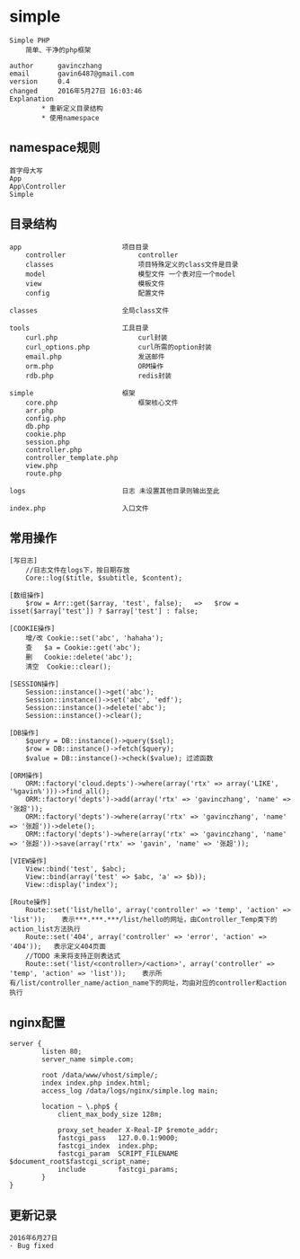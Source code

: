 # simple

	Simple PHP
		简单、干净的php框架

	author		gavinczhang
	email		gavin6487@gmail.com
	version		0.4
	changed		2016年5月27日 16:03:46
	Explanation
			* 重新定义目录结构
			* 使用namespace

## namespace规则

	首字母大写
	App
	App\Controller
	Simple

## 目录结构

	app							项目目录
		controller					controller
		classes						项目特殊定义的class文件是目录
		model						模型文件 一个表对应一个model
		view						模板文件
		config						配置文件

	classes						全局class文件

	tools						工具目录
		curl.php					curl封装
		curl_options.php			curl所需的option封装
		email.php					发送邮件
		orm.php						ORM操作
		rdb.php						redis封装

	simple						框架
		core.php					框架核心文件
		arr.php
		config.php
		db.php
		cookie.php
		session.php
		controller.php
		controller_template.php
		view.php
		route.php

	logs						日志 未设置其他目录则输出至此

	index.php					入口文件

## 常用操作

	[写日志]
		//日志文件在logs下，按日期存放
		Core::log($title, $subtitle, $content);

	[数组操作]
		$row = Arr::get($array, 'test', false);   =>   $row = isset($array['test']) ? $array['test'] : false;

	[COOKIE操作]
		增/改	Cookie::set('abc', 'hahaha');
		查	$a = Cookie::get('abc');
		删	Cookie::delete('abc');
		清空	Cookie::clear();

	[SESSION操作]
		Session::instance()->get('abc');
		Session::instance()->set('abc', 'edf');
		Session::instance()->delete('abc');
		Session::instance()->clear();

	[DB操作]
		$query = DB::instance()->query($sql);
		$row = DB::instance()->fetch($query);
		$value = DB::instance()->check($value);	过滤函数

	[ORM操作]
		ORM::factory('cloud.depts')->where(array('rtx' => array('LIKE', '%gavin%')))->find_all();
		ORM::factory('depts')->add(array('rtx' => 'gavinczhang', 'name' => '张超'));
		ORM::factory('depts')->where(array('rtx' => 'gavinczhang', 'name' => '张超'))->delete();
		ORM::factory('depts')->where(array('rtx' => 'gavinczhang', 'name' => '张超'))->save(array('rtx' => 'gavin', 'name' => '张超'));

	[VIEW操作]
		View::bind('test', $abc);
		View::bind(array('test' => $abc, 'a' => $b));
		View::display('index');

	[Route操作]
		Route::set('list/hello', array('controller' => 'temp', 'action' => 'list'));	表示***.***.***/list/hello的网址，由Controller_Temp类下的action_list方法执行
		Route::set('404', array('controller' => 'error', 'action' => '404'));	表示定义404页面
		//TODO 未来将支持正则表达式
		Route::set('list/<controller>/<action>', array('controller' => 'temp', 'action' => 'list'));	表示所有/list/controller_name/action_name下的网址，均由对应的controller和action执行

## nginx配置

	server {
			listen 80;
			server_name simple.com;

			root /data/www/vhost/simple/;
			index index.php index.html;
			access_log /data/logs/nginx/simple.log main;

			location ~ \.php$ {
				client_max_body_size 128m;

				proxy_set_header X-Real-IP $remote_addr;
				fastcgi_pass   127.0.0.1:9000;
				fastcgi_index  index.php;
				fastcgi_param  SCRIPT_FILENAME  $document_root$fastcgi_script_name;
				include        fastcgi_params;
			}
	}

## 更新记录

	2016年6月27日
	· Bug fixed